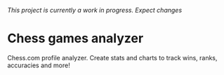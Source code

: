 *This project is currently a work in progress. Expect changes*

# Chess games analyzer

Chess.com profile analyzer. Create stats and charts to track wins, ranks, accuracies and more!